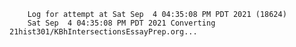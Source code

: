         Log for attempt at Sat Sep  4 04:35:08 PM PDT 2021 (18624)
        Sat Sep  4 04:35:08 PM PDT 2021 Converting 21hist301/KBhIntersectionsEssayPrep.org...
